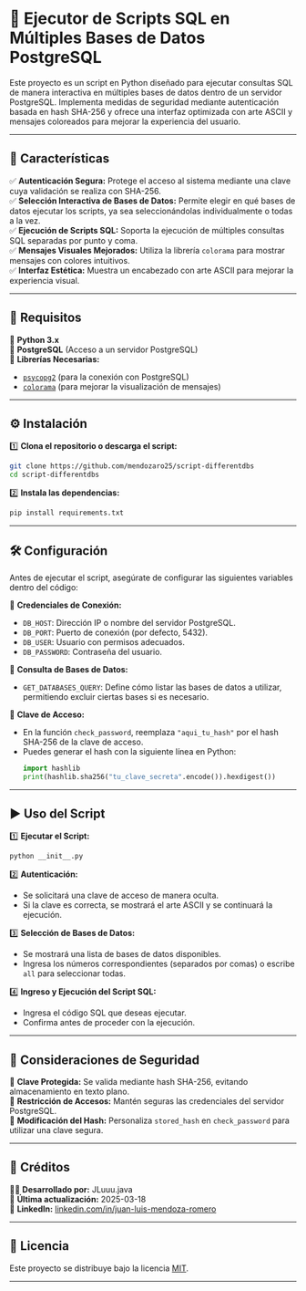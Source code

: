 # 🔹 Ejecutor de Scripts SQL en Múltiples Bases de Datos PostgreSQL

Este proyecto es un script en Python diseñado para ejecutar consultas SQL de manera interactiva en múltiples bases de datos dentro de un servidor PostgreSQL. Implementa medidas de seguridad mediante autenticación basada en hash SHA-256 y ofrece una interfaz optimizada con arte ASCII y mensajes coloreados para mejorar la experiencia del usuario.

---

## 🚀 Características

✅ **Autenticación Segura:** Protege el acceso al sistema mediante una clave cuya validación se realiza con SHA-256.  
✅ **Selección Interactiva de Bases de Datos:** Permite elegir en qué bases de datos ejecutar los scripts, ya sea seleccionándolas individualmente o todas a la vez.  
✅ **Ejecución de Scripts SQL:** Soporta la ejecución de múltiples consultas SQL separadas por punto y coma.  
✅ **Mensajes Visuales Mejorados:** Utiliza la librería `colorama` para mostrar mensajes con colores intuitivos.  
✅ **Interfaz Estética:** Muestra un encabezado con arte ASCII para mejorar la experiencia visual.  

---

## 📌 Requisitos

🔹 **Python 3.x**  
🔹 **PostgreSQL** (Acceso a un servidor PostgreSQL)  
🔹 **Librerías Necesarias:**
   - [`psycopg2`](https://www.psycopg.org/) (para la conexión con PostgreSQL)
   - [`colorama`](https://pypi.org/project/colorama/) (para mejorar la visualización de mensajes)  

---

## ⚙️ Instalación

1️⃣ **Clona el repositorio o descarga el script:**
   ```bash
   git clone https://github.com/mendozaro25/script-differentdbs
   cd script-differentdbs
   ```

2️⃣ **Instala las dependencias:**
   ```bash
   pip install requirements.txt
   ```

---

## 🛠️ Configuración

Antes de ejecutar el script, asegúrate de configurar las siguientes variables dentro del código:

🔹 **Credenciales de Conexión:**
   - `DB_HOST`: Dirección IP o nombre del servidor PostgreSQL.
   - `DB_PORT`: Puerto de conexión (por defecto, 5432).
   - `DB_USER`: Usuario con permisos adecuados.
   - `DB_PASSWORD`: Contraseña del usuario.

🔹 **Consulta de Bases de Datos:**
   - `GET_DATABASES_QUERY`: Define cómo listar las bases de datos a utilizar, permitiendo excluir ciertas bases si es necesario.

🔹 **Clave de Acceso:**
   - En la función `check_password`, reemplaza `"aqui_tu_hash"` por el hash SHA-256 de la clave de acceso.
   - Puedes generar el hash con la siguiente línea en Python:
     ```python
     import hashlib
     print(hashlib.sha256("tu_clave_secreta".encode()).hexdigest())
     ```

---

## ▶️ Uso del Script

1️⃣ **Ejecutar el Script:**
   ```bash
   python __init__.py
   ```

2️⃣ **Autenticación:**
   - Se solicitará una clave de acceso de manera oculta.
   - Si la clave es correcta, se mostrará el arte ASCII y se continuará la ejecución.

3️⃣ **Selección de Bases de Datos:**
   - Se mostrará una lista de bases de datos disponibles.
   - Ingresa los números correspondientes (separados por comas) o escribe `all` para seleccionar todas.

4️⃣ **Ingreso y Ejecución del Script SQL:**
   - Ingresa el código SQL que deseas ejecutar.
   - Confirma antes de proceder con la ejecución.

---

## 🔐 Consideraciones de Seguridad

🔸 **Clave Protegida:** Se valida mediante hash SHA-256, evitando almacenamiento en texto plano.  
🔸 **Restricción de Accesos:** Mantén seguras las credenciales del servidor PostgreSQL.  
🔸 **Modificación del Hash:** Personaliza `stored_hash` en `check_password` para utilizar una clave segura.  

---

## 📌 Créditos

👨‍💻 **Desarrollado por:** JLuuu.java  
📅 **Última actualización:** 2025-03-18  
🔗 **LinkedIn:** [linkedin.com/in/juan-luis-mendoza-romero](https://www.linkedin.com/in/juan-luis-mendoza-romero-27bb0b221/)  

---

## 📜 Licencia

Este proyecto se distribuye bajo la licencia [MIT](LICENSE).  

---

